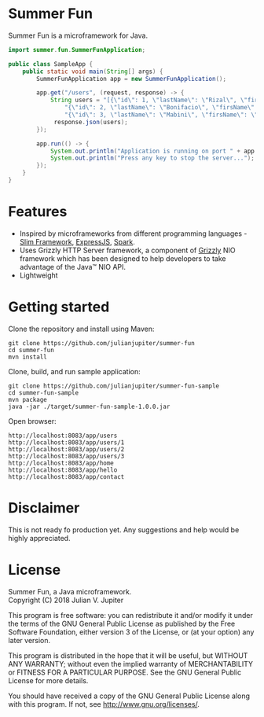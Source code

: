 # Summer Fun
Summer Fun is a microframework for Java.

```java
import summer.fun.SummerFunApplication;

public class SampleApp {
    public static void main(String[] args) {
        SummerFunApplication app = new SummerFunApplication();

        app.get("/users", (request, response) -> {
            String users = "[{\"id\": 1, \"lastName\": \"Rizal\", \"firsName\": \"Jose\"}," +
                "{\"id\": 2, \"lastName\": \"Bonifacio\", \"firsName\": \"Andres\"}," +
                "{\"id\": 3, \"lastName\": \"Mabini\", \"firsName\": \"Apolinario\"}]";
             response.json(users);
        });

        app.run(() -> {
            System.out.println("Application is running on port " + app.getPort());
            System.out.println("Press any key to stop the server...");
        });
    }
}
```

# Features
* Inspired by microframeworks from different programming languages - [Slim Framework](https://www.slimframework.com), [ExpressJS](https://expressjs.com), [Spark](http://sparkjava.com).
* Uses Grizzly HTTP Server framework, a component of [Grizzly](https://javaee.github.io/grizzly) NIO framework which has been designed to help developers to take advantage of the Java™ NIO API.
* Lightweight

# Getting started
Clone the repository and install using Maven:
```
git clone https://github.com/julianjupiter/summer-fun
cd summer-fun
mvn install
```

Clone, build, and run sample application:
```
git clone https://github.com/julianjupiter/summer-fun-sample
cd summer-fun-sample
mvn package
java -jar ./target/summer-fun-sample-1.0.0.jar
```

Open browser:
```
http://localhost:8083/app/users
http://localhost:8083/app/users/1
http://localhost:8083/app/users/2
http://localhost:8083/app/users/3
http://localhost:8083/app/home
http://localhost:8083/app/hello
http://localhost:8083/app/contact
```

# Disclaimer
This is not ready fo production yet. Any suggestions and help would be highly appreciated.

# License
Summer Fun, a Java microframework.  
Copyright (C) 2018  Julian V. Jupiter

This program is free software: you can redistribute it and/or modify it under the terms of the GNU General Public License as published by the Free Software Foundation, either version 3 of the License, or (at your option) any later version.

This program is distributed in the hope that it will be useful, but WITHOUT ANY WARRANTY; without even the implied warranty of MERCHANTABILITY or FITNESS FOR A PARTICULAR PURPOSE.  See the GNU General Public License for more details.

You should have received a copy of the GNU General Public License along with this program.  If not, see <http://www.gnu.org/licenses/>.
